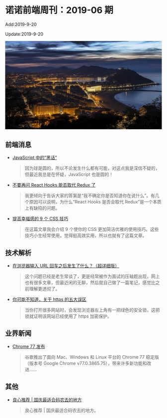 # 诺诺前端周刊：2019-06 期

Add:2019-9-20

Update:2019-9-20

![201906](../images/2019/201906.jpg)

## 前端消息

- [JavaScript 中的“黑话”](https://mp.weixin.qq.com/s/104zIj_qhh9TQP1f02XPhg)

  > 因为球是圆的，所以不论发生什么都有可能，对这点我是深信不疑的，但最近我总是在怀疑，JavaScript 也是圆的！

- [不要再问 React Hooks 能否取代 Redux 了](https://mp.weixin.qq.com/s/sonaMf34_ZZHKbaGZqz8yg)

  > 我更倾向于告诉大家的答案是“我不确定你是否知道你在说什么”。有几个原因可以说明，为什么“React Hooks 是否会取代 Redux”是一个本质上有缺陷的问题。

- [提高幸福感的 9 个 CSS 技巧](https://mp.weixin.qq.com/s/gXf56h1gIGDkuBUDEPSvKw)

  > 在这篇文章我会介绍 9 个使你的 CSS 更加简洁优雅的使用技巧。这些技巧小生经常使用，觉得挺高效实用，所以也就有了这篇文章。

## 技术解析

- [在浏览器输入 URL 回车之后发生了什么？（超详细版）](https://4ark.me/post/b6c7c0a2.html)

  > 这个问题已经是老生常谈了，更是经常被作为面试的压轴题出现，网上也有很多文章，但最近闲的无聊，然后就自己做了一篇笔记，感觉比之前理解更透彻了。

- [你可能不知道，关于 https 的五大误区](https://mp.weixin.qq.com/s/Vp2DbKrieSbpvrZ9e9Hpiw)

  > 当你打开很多网站时，会发现浏览器左上角有一把绿色的安全锁，这把锁就证明该网站已经使用了 https 加密保护。

## 业界新闻

- [Chrome 77 发布](https://mp.weixin.qq.com/s/WBDNdgyH-b48PcrAIVSf6g)

  > 谷歌推出了面向 Mac、Windows 和 Linux 平台的 Chrome 77 稳定版（版本号 Google Chrome v77.0.3865.75），带来许多新功能和改进……

## 其他

- [良心推荐 | 国庆最适合码农去的地方](https://mp.weixin.qq.com/s/EHTf_pJEO1bQuoDLEZb2QA)

  > 良心推荐 | 国庆最适合码农去的地方。
